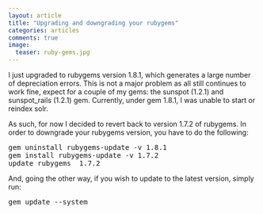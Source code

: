 ```yaml
---
layout: article
title: "Upgrading and downgrading your rubygems"
categories: articles
comments: true
image:
  teaser: ruby-gems.jpg
---
```


I just upgraded to rubygems version 1.8.1, which generates a large number of depreciation errors.  This is not a major problem as all still continues to work fine, expect for a couple of my gems: the sunspot (1.2.1) and sunspot_rails (1.2.1) gem.  Currently, under gem 1.8.1, I was unable to start or reindex solr.

As such, for now I decided to revert back to version 1.7.2 of rubygems.  In order to downgrade your rubygems version, you have to do the following:

<pre>gem uninstall rubygems-update -v 1.8.1
gem install rubygems-update -v 1.7.2
update_rubygems _1.7.2_</pre>

And, going the other way, if you wish to update to the latest version, simply run:

<pre>gem update --system</pre>
